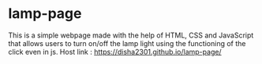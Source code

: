 # lamp-page
This is a simple webpage made with the help of HTML, CSS and JavaScript that allows users to turn on/off the lamp light using the functioning of the click even in js.
Host link : https://disha2301.github.io/lamp-page/
